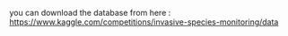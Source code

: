 
you can download the database from here  : https://www.kaggle.com/competitions/invasive-species-monitoring/data
